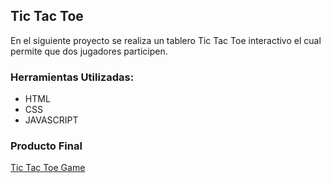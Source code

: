 ## Tic Tac Toe  
En el siguiente proyecto se realiza un tablero Tic Tac Toe interactivo el cual permite que dos jugadores participen.  

### Herramientas Utilizadas:
- HTML  
- CSS  
- JAVASCRIPT  

### Producto Final
[Tic Tac Toe Game](https://alejandrahoces.github.io/Tic-Tac-Toe/)
